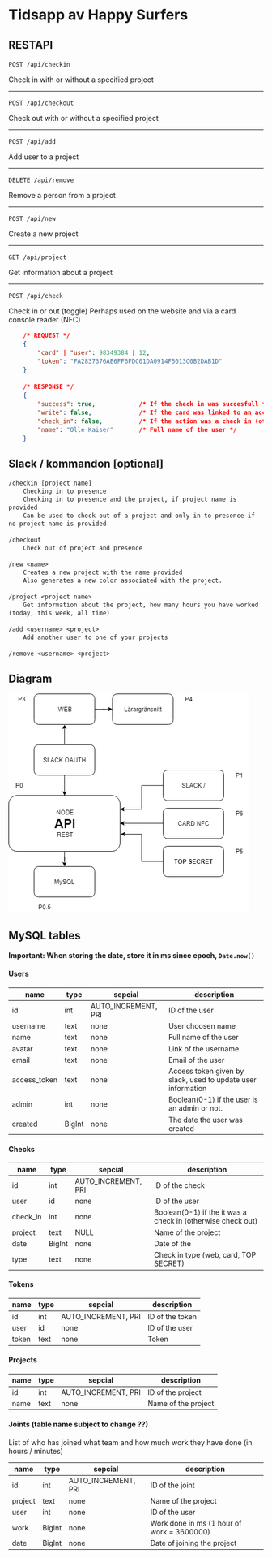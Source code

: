 # Tidsapp av Happy Surfers

## RESTAPI

    POST /api/checkin
Check in with or without a specified project

---
    POST /api/checkout
Check out with or without a specified project

---
    POST /api/add
Add user to a project

---
    DELETE /api/remove
Remove a person from a project

---
    POST /api/new
Create a new project

---
    GET /api/project
Get information about a project

---
    POST /api/check
Check in or out (toggle)
Perhaps used on the website and via a card console reader (NFC)

```json
    /* REQUEST */
    {
        "card" | "user": 98349384 | 12,
        "token": "FA2837376AE6FF6FDC01DA0914F5013C0B2DAB1D"
    }

    /* RESPONSE */
    {
        "success": true,            /* If the check in was succesfull */
        "write": false,             /* If the card was linked to an account */
        "check_in": false,          /* If the action was a check in (otherwise check out) */
        "name": "Olle Kaiser"       /* Full name of the user */
    }
```


## Slack / kommandon <required> [optional]

    /checkin [project name]
        Checking in to presence
        Checking in to presence and the project, if project name is provided
        Can be used to check out of a project and only in to presence if no project name is provided
        
    /checkout
        Check out of project and presence

    /new <name>
        Creates a new project with the name provided
        Also generates a new color associated with the project.

    /project <project name>
        Get information about the project, how many hours you have worked (today, this week, all time)

    /add <username> <project> 
        Add another user to one of your projects
        
    /remove <username> <project> 


## Diagram
![](img/diagram.png)


## MySQL tables

**Important: When storing the date, store it in ms since epoch, ```Date.now()```**

#### Users
name | type | sepcial | description
--- | --- | --- | ---
id | int | AUTO_INCREMENT, PRI | ID of the user
username | text |none | User choosen name
name | text | none | Full name of the user
avatar | text | none | Link of the username
email | text | none | Email of the user
access_token | text | none | Access token given by slack, used to update user information
admin | int | none | Boolean(0-1) if the user is an admin or not.
created | BigInt | none | The date the user was created

#### Checks
name | type | sepcial | description
--- | --- | --- | ---
id | int | AUTO_INCREMENT, PRI | ID of the check
user | id |none | ID of the user
check_in | int | none | Boolean(0-1) if the it was a check in (otherwise check out)
project | text | NULL | Name of the project
date | BigInt | none | Date of the
type | text | none | Check in type (web, card, TOP SECRET)

#### Tokens

name | type | sepcial | description
--- | --- | --- | ---
id | int | AUTO_INCREMENT, PRI | ID of the token
user | id |none | ID of the user
token | text | none | Token

#### Projects

name | type | sepcial | description
--- | --- | --- | ---
id | int | AUTO_INCREMENT, PRI | ID of the project
name | text | none | Name of the project

#### Joints (table name subject to change ??)
List of who has joined what team and how much work they have done (in hours / minutes)

name | type | sepcial | description
--- | --- | --- | ---
id | int | AUTO_INCREMENT, PRI | ID of the joint
project | text | none | Name of the project
user | int | none | ID of the user
work | BigInt | none | Work done in ms (1 hour of work = 3600000)
date | BigInt | none | Date of joining the project